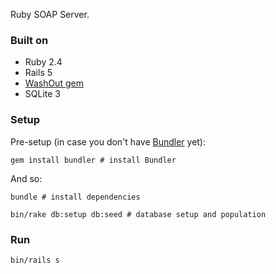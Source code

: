 Ruby SOAP Server.

### Built on

- Ruby 2.4
- Rails 5
- [WashOut gem][washout]
- SQLite 3

### Setup

Pre-setup (in case you don't have [Bundler][bundler] yet):

    gem install bundler # install Bundler

And so:

    bundle # install dependencies

    bin/rake db:setup db:seed # database setup and population

### Run

    bin/rails s

[washout]: https://github.com/inossidabile/wash_out
[bundler]: http://bundler.io/
